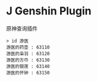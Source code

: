 # J Genshin Plugin
原神查询插件

```
> id 游医
游医的药壶 : 63110
游医的枭羽 : 63120
游医的方巾 : 63130
游医的银莲 : 63140
游医的怀钟 : 63150
```